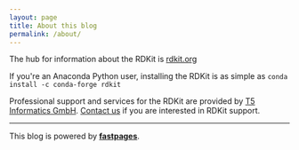 ```yaml
---
layout: page
title: About this blog
permalink: /about/
---
```


The hub for information about the RDKit is [rdkit.org](https://www.rdkit.org)

If you're an Anaconda Python user, installing the RDKit is as simple as `conda install -c conda-forge rdkit`

Professional support and services for the RDKit are provided by [T5 Informatics
GmbH](http://www.t5informatics.com). [Contact us](mailto:info+blog@t5informatics.com) if you are interested in RDKit
support.

------

This blog is powered by **[fastpages](https://github.com/fastai/fastpages)**.


